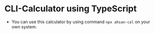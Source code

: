 # CLI-Calculator using TypeScript
- You can use this calculator by using command `npx ahsan-cal` on your own system.
